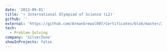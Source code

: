 ```yaml
---
date: '2013-09-01'
title: '⭐️ International Olympiad of Science (L2)'
github: ''
external: 'https://github.com/ArmanGrewal007/Certificates/blob/master/2013_09_01_Science_olympiad_lvl2.pdf'
tech:
  - Problem-Solving
company: 'SilverZone'
showInProjects: false
---
```



